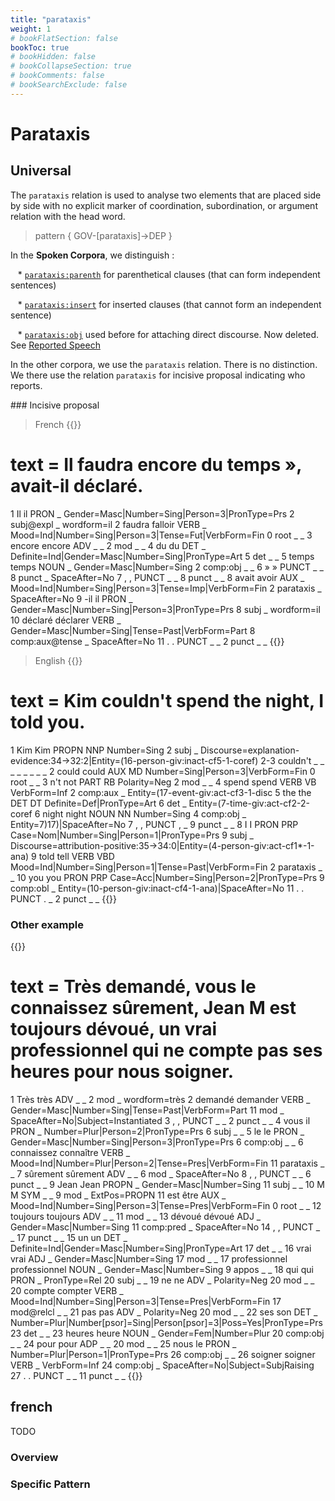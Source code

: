 ```yaml
---
title: "parataxis"
weight: 1
# bookFlatSection: false
bookToc: true
# bookHidden: false
# bookCollapseSection: true
# bookComments: false
# bookSearchExclude: false
---
```

# Parataxis 

## Universal


The `parataxis` relation is used to analyse two elements that are placed side by side with no explicit marker of coordination, subordination, or argument relation with the head word. 

> pattern { GOV-[parataxis]->DEP }

In the **Spoken Corpora**, we distinguish :

   * [`parataxis:parenth`](./parataxis_parenth.md) for parenthetical clauses (that can form independent sentences)

   * [`parataxis:insert`](./parataxis_insert.md) for inserted clauses (that cannot form an independent sentence)

   * [`parataxis:obj`](./parataxis_obj.md) used before for attaching direct discourse. Now deleted. See [Reported Speech](../../../Particular_construction/reported_speech.md)

In the other corpora, we use the `parataxis` relation. There is no distinction. We there use the relation `parataxis` for incisive proposal indicating who reports.

### Incisive proposal 

> French
{{<conll>}}
# text = Il faudra encore du temps », avait-il déclaré.
1	Il	il	PRON	_	Gender=Masc|Number=Sing|Person=3|PronType=Prs	2	subj@expl	_	wordform=il
2	faudra	falloir	VERB	_	Mood=Ind|Number=Sing|Person=3|Tense=Fut|VerbForm=Fin	0	root	_	_
3	encore	encore	ADV	_	_	2	mod	_	_
4	du	du	DET	_	Definite=Ind|Gender=Masc|Number=Sing|PronType=Art	5	det	_	_
5	temps	temps	NOUN	_	Gender=Masc|Number=Sing	2	comp:obj	_	_
6	»	»	PUNCT	_	_	8	punct	_	SpaceAfter=No
7	,	,	PUNCT	_	_	8	punct	_	_
8	avait	avoir	AUX	_	Mood=Ind|Number=Sing|Person=3|Tense=Imp|VerbForm=Fin	2	parataxis	_	SpaceAfter=No
9	-il	il	PRON	_	Gender=Masc|Number=Sing|Person=3|PronType=Prs	8	subj	_	wordform=il
10	déclaré	déclarer	VERB	_	Gender=Masc|Number=Sing|Tense=Past|VerbForm=Part	8	comp:aux@tense	_	SpaceAfter=No
11	.	.	PUNCT	_	_	2	punct	_	_
{{</conll>}}

> English
{{<conll>}}
# text = Kim couldn't spend the night, I told you.
1	Kim	Kim	PROPN	NNP	Number=Sing	2	subj	_	Discourse=explanation-evidence:34->32:2|Entity=(16-person-giv:inact-cf5-1-coref)
2-3	couldn't	_	_	_	_	_	_	_	_
2	could	could	AUX	MD	Number=Sing|Person=3|VerbForm=Fin	0	root	_	_
3	n't	not	PART	RB	Polarity=Neg	2	mod	_	_
4	spend	spend	VERB	VB	VerbForm=Inf	2	comp:aux	_	Entity=(17-event-giv:act-cf3-1-disc
5	the	the	DET	DT	Definite=Def|PronType=Art	6	det	_	Entity=(7-time-giv:act-cf2-2-coref
6	night	night	NOUN	NN	Number=Sing	4	comp:obj	_	Entity=7)17)|SpaceAfter=No
7	,	,	PUNCT	,	_	9	punct	_	_
8	I	I	PRON	PRP	Case=Nom|Number=Sing|Person=1|PronType=Prs	9	subj	_	Discourse=attribution-positive:35->34:0|Entity=(4-person-giv:act-cf1*-1-ana)
9	told	tell	VERB	VBD	Mood=Ind|Number=Sing|Person=1|Tense=Past|VerbForm=Fin	2	parataxis	_	_
10	you	you	PRON	PRP	Case=Acc|Number=Sing|Person=2|PronType=Prs	9	comp:obl	_	Entity=(10-person-giv:inact-cf4-1-ana)|SpaceAfter=No
11	.	.	PUNCT	.	_	2	punct	_	_
{{</conll>}}

### **Other example**

{{<conll>}}
# text = Très demandé, vous le connaissez sûrement, Jean M est toujours dévoué, un vrai professionnel qui ne compte pas ses heures pour nous soigner.
1	Très	très	ADV	_	_	2	mod	_	wordform=très
2	demandé	demander	VERB	_	Gender=Masc|Number=Sing|Tense=Past|VerbForm=Part	11	mod	_	SpaceAfter=No|Subject=Instantiated
3	,	,	PUNCT	_	_	2	punct	_	_
4	vous	il	PRON	_	Number=Plur|Person=2|PronType=Prs	6	subj	_	_
5	le	le	PRON	_	Gender=Masc|Number=Sing|Person=3|PronType=Prs	6	comp:obj	_	_
6	connaissez	connaître	VERB	_	Mood=Ind|Number=Plur|Person=2|Tense=Pres|VerbForm=Fin	11	parataxis	_	_
7	sûrement	sûrement	ADV	_	_	6	mod	_	SpaceAfter=No
8	,	,	PUNCT	_	_	6	punct	_	_
9	Jean	Jean	PROPN	_	Gender=Masc|Number=Sing	11	subj	_	_
10	M	M	SYM	_	_	9	mod	_	ExtPos=PROPN
11	est	être	AUX	_	Mood=Ind|Number=Sing|Person=3|Tense=Pres|VerbForm=Fin	0	root	_	_
12	toujours	toujours	ADV	_	_	11	mod	_	_
13	dévoué	dévoué	ADJ	_	Gender=Masc|Number=Sing	11	comp:pred	_	SpaceAfter=No
14	,	,	PUNCT	_	_	17	punct	_	_
15	un	un	DET	_	Definite=Ind|Gender=Masc|Number=Sing|PronType=Art	17	det	_	_
16	vrai	vrai	ADJ	_	Gender=Masc|Number=Sing	17	mod	_	_
17	professionnel	professionnel	NOUN	_	Gender=Masc|Number=Sing	9	appos	_	_
18	qui	qui	PRON	_	PronType=Rel	20	subj	_	_
19	ne	ne	ADV	_	Polarity=Neg	20	mod	_	_
20	compte	compter	VERB	_	Mood=Ind|Number=Sing|Person=3|Tense=Pres|VerbForm=Fin	17	mod@relcl	_	_
21	pas	pas	ADV	_	Polarity=Neg	20	mod	_	_
22	ses	son	DET	_	Number=Plur|Number[psor]=Sing|Person[psor]=3|Poss=Yes|PronType=Prs	23	det	_	_
23	heures	heure	NOUN	_	Gender=Fem|Number=Plur	20	comp:obj	_	_
24	pour	pour	ADP	_	_	20	mod	_	_
25	nous	le	PRON	_	Number=Plur|Person=1|PronType=Prs	26	comp:obj	_	_
26	soigner	soigner	VERB	_	VerbForm=Inf	24	comp:obj	_	SpaceAfter=No|Subject=SubjRaising
27	.	.	PUNCT	_	_	11	punct	_	_
{{</conll>}}


## french

TODO
### Overview

### Specific Pattern


